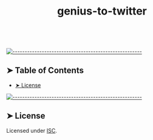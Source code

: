 <!-- ⚠️ This README has been generated from the file(s) "blueprint.md" ⚠️--><h1 align="center">genius-to-twitter</h1>
<p align="center">
  <b></b></br>
  <sub><sub>
</p>

<br />

[![-----------------------------------------------------](https://raw.githubusercontent.com/andreasbm/readme/master/assets/lines/colored.png)](#table-of-contents)

## ➤ Table of Contents

- [➤ License](#-license)

[![-----------------------------------------------------](https://raw.githubusercontent.com/andreasbm/readme/master/assets/lines/colored.png)](#license)

## ➤ License

Licensed under [ISC](https://opensource.org/licenses/ISC).
